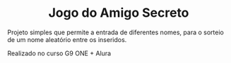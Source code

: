<h1 align="center"> Jogo do Amigo Secreto </h1>
<p>Projeto simples que permite a entrada de diferentes nomes, para o sorteio de um nome aleatório entre os inseridos. </p>
<p>Realizado no curso G9 ONE + Alura</p>
